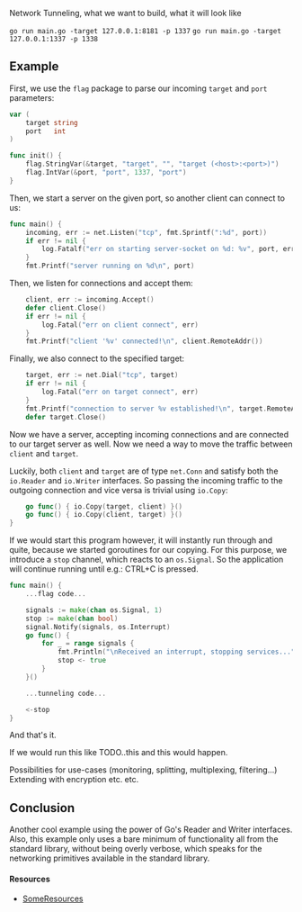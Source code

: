 Network Tunneling, what we want to build, what it will look like

`go run main.go -target 127.0.0.1:8181 -p 1337`
`go run main.go -target 127.0.0.1:1337 -p 1338`

## Example 

First, we use the `flag` package to parse our incoming `target` and `port` parameters:

```go
var (
	target string
	port   int
)

func init() {
	flag.StringVar(&target, "target", "", "target (<host>:<port>)")
	flag.IntVar(&port, "port", 1337, "port")
}
```

Then, we start a server on the given port, so another client can connect to us:

```go
func main() {
	incoming, err := net.Listen("tcp", fmt.Sprintf(":%d", port))
	if err != nil {
		log.Fatalf("err on starting server-socket on %d: %v", port, err)
	}
	fmt.Printf("server running on %d\n", port)
```

Then, we listen for connections and accept them:

```go
	client, err := incoming.Accept()
	defer client.Close()
	if err != nil {
		log.Fatal("err on client connect", err)
	}
	fmt.Printf("client '%v' connected!\n", client.RemoteAddr())
```

Finally, we also connect to the specified target:

```go
	target, err := net.Dial("tcp", target)
	if err != nil {
		log.Fatal("err on target connect", err)
	}
	fmt.Printf("connection to server %v established!\n", target.RemoteAddr())
	defer target.Close()
```

Now we have a server, accepting incoming connections and are connected to our target server as well. Now we need a way to move the traffic between `client` and `target`.

Luckily, both `client` and `target` are of type `net.Conn` and satisfy both the `io.Reader` and `io.Writer` interfaces. So passing the incoming traffic to the outgoing connection and vice versa is trivial using `io.Copy`:

```go
	go func() { io.Copy(target, client) }()
	go func() { io.Copy(client, target) }()
}
```

If we would start this program however, it will instantly run through and quite, because we started goroutines for our copying. For this purpose, we introduce a `stop` channel, which reacts to an `os.Signal`. So the application will continue running until e.g.: CTRL+C is pressed.

```go
func main() {
    ...flag code...

	signals := make(chan os.Signal, 1)
	stop := make(chan bool)
	signal.Notify(signals, os.Interrupt)
	go func() {
		for _ = range signals {
			fmt.Println("\nReceived an interrupt, stopping services...")
			stop <- true
		}
	}()

    ...tunneling code...

    <-stop
}
```

And that's it.

If we would run this like TODO..this and this would happen.

Possibilities for use-cases (monitoring, splitting, multiplexing, filtering...) Extending with encryption etc. etc.

## Conclusion

Another cool example using the power of Go's Reader and Writer interfaces. Also, this example only uses a bare minimum of functionality all from the standard library, without being overly verbose, which speaks for the networking primitives available in the standard library.


#### Resources

* [SomeResources](http://someUrl.com)

